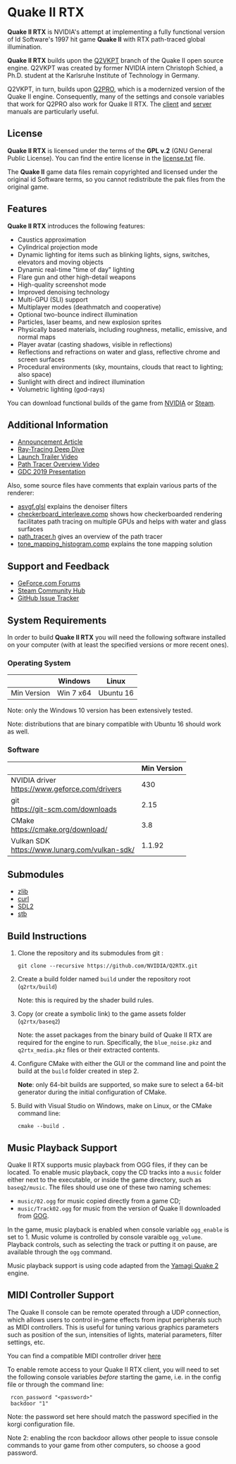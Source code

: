 # Quake II RTX

**Quake II RTX** is NVIDIA's attempt at implementing a fully functional 
version of Id Software's 1997 hit game **Quake II** with RTX path-traced 
global illumination.

**Quake II RTX** builds upon the [Q2VKPT](http://brechpunkt.de/q2vkpt) 
branch of the Quake II open source engine. Q2VKPT was created by former 
NVIDIA intern Christoph Schied, a Ph.D. student at the Karlsruhe Institute 
of Technology in Germany.

Q2VKPT, in turn, builds upon [Q2PRO](https://skuller.net/q2pro/), which is a 
modernized version of the Quake II engine. Consequently, many of the settings 
and console variables that work for Q2PRO also work for Quake II RTX. The 
[client](https://skuller.net/q2pro/nightly/client.html) and 
[server](https://skuller.net/q2pro/nightly/server.html) manuals are particularly useful.

## License

**Quake II RTX** is licensed under the terms of the **GPL v.2** (GNU General Public License).
You can find the entire license in the [license.txt](license.txt) file.

The **Quake II** game data files remain copyrighted and licensed under the
original id Software terms, so you cannot redistribute the pak files from the
original game.

## Features

**Quake II RTX** introduces the following features:
  - Caustics approximation
  - Cylindrical projection mode
  - Dynamic lighting for items such as blinking lights, signs, switches, elevators and moving objects
  - Dynamic real-time "time of day" lighting
  - Flare gun and other high-detail weapons
  - High-quality screenshot mode
  - Improved denoising technology
  - Multi-GPU (SLI) support
  - Multiplayer modes (deathmatch and cooperative)
  - Optional two-bounce indirect illumination
  - Particles, laser beams, and new explosion sprites
  - Physically based materials, including roughness, metallic, emissive, and normal maps
  - Player avatar (casting shadows, visible in reflections)
  - Reflections and refractions on water and glass, reflective chrome and screen surfaces
  - Procedural environments (sky, mountains, clouds that react to lighting; also space)
  - Sunlight with direct and indirect illumination
  - Volumetric lighting (god-rays)

You can download functional builds of the game from [NVIDIA](https://www.geforce.com/quakeiirtx/)
or [Steam](https://store.steampowered.com/).

## Additional Information

  * [Announcement Article](https://www.nvidia.com/en-us/geforce/news/quake-ii-rtx-ray-tracing-vulkan-vkray-geforce-rtx/)
  * [Ray-Tracing Deep Dive](https://www.nvidia.com/en-us/geforce/news/geforce-gtx-dxr-ray-tracing-available-now/)
  * [Launch Trailer Video](https://www.youtube.com/watch?v=unGtBbhaPeU)
  * [Path Tracer Overview Video](https://www.youtube.com/watch?v=BOltWXdV2XY)
  * [GDC 2019 Presentation](https://www.gdcvault.com/play/1026185/)

Also, some source files have comments that explain various parts of the renderer:

  * [asvgf.glsl](src/refresh/vkpt/shader/asvgf.glsl) explains the denoiser filters
  * [checkerboard_interleave.comp](src/refresh/vkpt/shader/checkerboard_interleave.comp) shows how checkerboarded rendering facilitates path tracing on multiple GPUs and helps with water and glass surfaces
  * [path_tracer.h](src/refresh/vkpt/shader/path_tracer.h) gives an overview of the path tracer
  * [tone_mapping_histogram.comp](src/refresh/vkpt/shader/tone_mapping_histogram.comp) explains the tone mapping solution 


## Support and Feedback

  * [GeForce.com Forums](https://forums.geforce.com/default/topic/1119082/geforce-rtx-20-series/quake-ii-rtx-installation-guide/)
  * [Steam Community Hub](https://steamcommunity.com/app/1089130)
  * [GitHub Issue Tracker](https://github.com/NVIDIA/Q2RTX/issues)

## System Requirements

In order to build **Quake II RTX** you will need the following software
installed on your computer (with at least the specified versions or more 
recent ones).

### Operating System

|             | Windows    | Linux     |
|-------------|------------|-----------|
| Min Version | Win 7 x64  | Ubuntu 16 |

Note: only the Windows 10 version has been extensively tested.

Note: distributions that are binary compatible with Ubuntu 16 should work as well.

### Software

|                                                     | Min Version |
|-----------------------------------------------------|-------------|
| NVIDIA driver <br> https://www.geforce.com/drivers  | 430         |
| git <br> https://git-scm.com/downloads              | 2.15        |
| CMake <br> https://cmake.org/download/              | 3.8         |
| Vulkan SDK <br> https://www.lunarg.com/vulkan-sdk/  | 1.1.92      |

## Submodules

* [zlib](https://github.com/madler/zlib)
* [curl](https://github.com/curl/curl)
* [SDL2](https://github.com/spurious/SDL-mirror)
* [stb](https://github.com/nothings/stb)

## Build Instructions

  1. Clone the repository and its submodules from git :

     ```git clone --recursive https://github.com/NVIDIA/Q2RTX.git ```

  2. Create a build folder named `build` under the repository root (`q2rtx/build`)     

     Note: this is required by the shader build rules.

  3. Copy (or create a symbolic link) to the game assets folder (`q2rtx/baseq2`) 

     Note: the asset packages from the binary build of Quake II RTX are required for the engine to run.
     Specifically, the `blue_noise.pkz` and `q2rtx_media.pkz` files or their extracted contents.

  4. Configure CMake with either the GUI or the command line and point the build at the `build` folder
     created in step 2.

     **Note**: only 64-bit builds are supported, so make sure to select a 64-bit generator during the initial configuration of CMake.

  5. Build with Visual Studio on Windows, make on Linux, or the CMake command
     line:

     ```cmake --build . ```

## Music Playback Support

Quake II RTX supports music playback from OGG files, if they can be located. To enable music playback, copy the CD tracks into a `music` folder either next to the executable, or inside the game directory, such as `baseq2/music`. The files should use one of these two naming schemes:
  - `music/02.ogg` for music copied directly from a game CD;
  - `music/Track02.ogg` for music from the version of Quake II downloaded from [GOG](https://www.gog.com/game/quake_ii_quad_damage).

In the game, music playback is enabled when console variable `ogg_enable` is set to 1. Music volume is controlled by console varaible `ogg_volume`. Playback controls, such as selecting the track or putting it on pause, are available through the `ogg` command.

Music playback support is using code adapted from the [Yamagi Quake 2](https://www.yamagi.org/quake2/) engine.

## MIDI Controller Support

The Quake II console can be remote operated through a UDP connection, which
allows users to control in-game effects from input peripherals such as MIDI controllers. This is 
useful for tuning various graphics parameters such as position of the sun, intensities of lights, 
material parameters, filter settings, etc.

You can find a compatible MIDI controller driver [here](https://github.com/NVIDIA/korgi)

To enable remote access to your Quake II RTX client, you will need to set the following 
console variables _before_ starting the game, i.e. in the config file or through the command line:
```
 rcon_password "<password>"
 backdoor "1"
```

Note: the password set here should match the password specified in the korgi configuration file.

Note 2: enabling the rcon backdoor allows other people to issue console commands to your game from 
other computers, so choose a good password.
